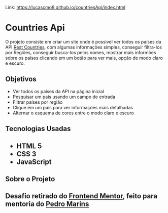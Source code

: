 Link: https://lucascmo8.github.io/countriesApi/index.html
<h1>Countries Api</h1>
<p>O projeto consiste em criar um site onde é possivel ver todos os países da API <a href="https://restcountries.com/" target="_blank" rel="noopener noreferrer">Rest Countries</a>, com algumas informações simples, conseguir filtra-los por Regiões, conseguir busca-los pelos nomes, mostrar mais informões sobre os países clicando em um botão para ver mais, opção de modo claro e escuro.</p>

<h2>Objetivos</h2>
<ul>
  <li>Ver todos os países da API na página inicial
  <li>Pesquisar um país usando um campo de entrada
  <li>Filtrar países por região
  <li>Clique em um país para ver informações mais detalhadas
  <li>Alternar o esquema de cores entre o modo claro e escuro
</ul>

<h2>Tecnologias Usadas<h2>
<ul>
  <li>HTML 5
  <li>CSS 3
  <li>JavaScript
</ul>

<h2>Sobre o Projeto<h2>

<p>Desafio retirado do <a href="https://www.frontendmentor.io/challenges/rest-countries-api-with-color-theme-switcher-5cacc469fec04111f7b848ca" target="_blank" rel="noopener noreferrer">Frontend Mentor</a>, feito para mentoria do <a href="https://www.linkedin.com/in/pedromarins/" target="_blank" rel="noopener noreferrer">Pedro Marins</a></p>
